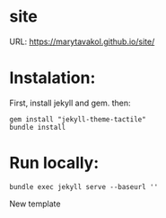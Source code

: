 # site

URL: https://marytavakol.github.io/site/

# Instalation:
First, install jekyll and gem. then:
```
gem install "jekyll-theme-tactile"
bundle install
```

# Run locally:
`bundle exec jekyll serve --baseurl ''
`

New template